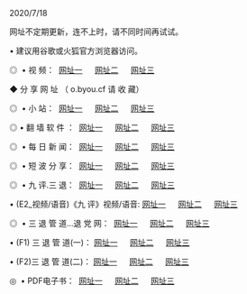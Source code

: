 <p>2020/7/18
<p>网址不定期更新，连不上时，请不同时间再试试。
<p>• 建议用谷歌或火狐官方浏览器访问。
<p>◎  • 视 频： 
<a href="http://mrt.proyectolanuevatierra.com/" target="_blank">网址一</a> 　 
<a href="http://mit.proyectolanuevatierra.com/" target="_blank">网址二</a> 　 
<a href="http://mot.proyectolanuevatierra.com/b.html" target="_blank">网址三</a>  

<p> ◆ 分 享 网 址 （ o.byou.cf 请 收 藏） </p>
<p>◎   •  小 站：  
<a href="http://mrt.proyectolanuevatierra.com/f.html" target="_blank">网址一</a> 　 
<a href="http://mit.proyectolanuevatierra.com/h.html" target="_blank">网址二</a> 　 
<a href="http://mot.proyectolanuevatierra.com/k/" target="_blank">网址三</a></p>
<p>◎  • 翻 墙 软 件 ：  
<a href="http://mrt.proyectolanuevatierra.com/ff/" target="_blank">网址一</a> 　 
<a href="http://mit.proyectolanuevatierra.com/s/read/a1_nd.html" target="_blank">网址二</a> 　 
<a href="http://mot.proyectolanuevatierra.com/ff/index.html" target="_blank">网址三</a></p>
<p>◎   • 每 日 新 闻：  
<a href="http://mrt.proyectolanuevatierra.com/day/" target="_blank">网址一</a> 　 
<a href="http://mit.proyectolanuevatierra.com/day/" target="_blank">网址二</a> 　 
<a href="http://mit.proyectolanuevatierra.com/day/index.html" target="_blank">网址三</a></p>
<p>◎   • 短 波 分 享：  
<a href="http://mrt.proyectolanuevatierra.com/h/" target="_blank">网址一</a> 　 
<a href="http://mit.proyectolanuevatierra.com/h/" target="_blank">网址二</a> 　 
<a href="http://mot.proyectolanuevatierra.com/h/index.html" target="_blank">网址三</a></p>
<p>◎   • 九 评.三 退：  
<a href="http://mrt.proyectolanuevatierra.com/t/" target="_blank">网址一</a> 　 
<a href="http://mit.proyectolanuevatierra.com/v2/index.html" target="_blank">网址二</a> 　 
<a href="http://mot.proyectolanuevatierra.com/tt/index.html" target="_blank">网址三</a> 　</p>
<p>  • (E2_视频/语音)《九 评》视频/语音: 
<a href="http://mit.proyectolanuevatierra.com/7738.html" target="_blank">网址一</a> 　 
<a href="http://mrt.proyectolanuevatierra.com/7614.html" target="_blank">网址二</a> 　 
<a href="http://mot.proyectolanuevatierra.com/7633.html" target="_blank">网址三</a></p>
<p>◎   • 三 退 管 道...退 党 网：  
<a href="http://mrt.proyectolanuevatierra.com/go/td1.html" target="_blank">网址一</a> 　 
<a href="http://mit.proyectolanuevatierra.com/go/td2.html" target="_blank">网址二</a> 　 
<a href="http://mot.proyectolanuevatierra.com/go/td3.html" target="_blank">网址三</a></p>
<p>  • (F1) 三 退 管 道(一)： 
<a href="http://mrt.proyectolanuevatierra.com/dd/" target="_blank">网址一</a> 　 
<a href="http://mit.proyectolanuevatierra.com/s/read/a1_tdx.html" target="_blank">网址二</a> 　 
<a href="http://mot.proyectolanuevatierra.com/dd/" target="_blank">网址三</a></p>
<p>  • (F2)三 退 管 道(二)： 
<a href="http://mit.proyectolanuevatierra.com/d/" target="_blank">网址一</a> 　 
<a href="http://mrt.proyectolanuevatierra.com/d/index.html" target="_blank">网址二</a> 　 
<a href="http://mot.proyectolanuevatierra.com/d/" target="_blank">网址三</a></p>
<p>◎   • PDF电子书：  
<a href="http://mrt.proyectolanuevatierra.com/p/" target="_blank">网址一</a> 　 
<a href="http://mit.proyectolanuevatierra.com/p/index.html" target="_blank">网址二</a> 　 
<a href="http://mot.proyectolanuevatierra.com/p/" target="_blank">网址三</a></p>
